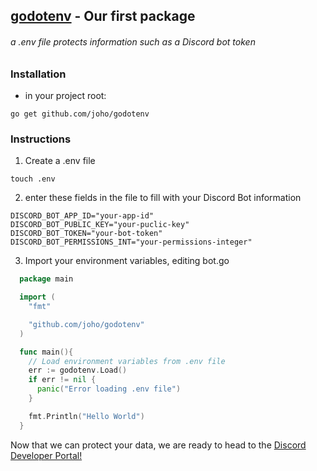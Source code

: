 

## [godotenv](https://pkg.go.dev/github.com/joho/godotenv@v1.5.1) - Our first package
  ###### a .env file protects information such as a Discord bot token
  ### Installation
  - in your project root:
  ```
  go get github.com/joho/godotenv
  ```
  ### Instructions

1. Create a .env file
```
touch .env
```
2. enter these fields in the file to fill with your Discord Bot information
```
DISCORD_BOT_APP_ID="your-app-id"
DISCORD_BOT_PUBLIC_KEY="your-puclic-key"
DISCORD_BOT_TOKEN="your-bot-token"
DISCORD_BOT_PERMISSIONS_INT="your-permissions-integer"
```

3. Import your environment variables, editing bot.go
```go
  package main

  import (
    "fmt"

    "github.com/joho/godotenv"    
  )

  func main(){
    // Load environment variables from .env file
    err := godotenv.Load()
    if err != nil {
      panic("Error loading .env file")
    }

    fmt.Println("Hello World")
  }
  ```

Now that we can protect your data, we are ready to head to the [Discord Developer Portal!](https://discord.com/developers/docs/intro)

